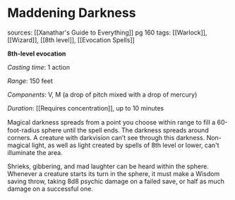 # Maddening Darkness
sources: [[Xanathar's Guide to Everything]] pg 160
tags: [[Warlock]], [[Wizard]], [[8th level]], [[Evocation Spells]]

**8th-level evocation**

*Casting time*: 1 action

*Range*: 150 feet

*Components*: V, M (a drop of pitch mixed with a drop of mercury)

*Duration*: [[Requires concentration]], up to 10 minutes

Magical darkness spreads from a point you choose within range to ﬁll a 60-foot-radius sphere until the spell ends. The darkness spreads around corners. A creature with darkvision can’t see through this darkness. Non-magical light, as well as light created by spells of 8th level or lower, can't illuminate the area. 

Shrieks, gibbering, and mad laughter can be heard within the sphere. Whenever a creature starts its turn in the sphere, it must make a Wisdom saving throw, taking 8d8 psychic damage on a failed save, or half as much damage on a successful one.
